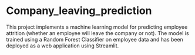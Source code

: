 # Company_leaving_prediction
This project implements a machine learning model for predicting employee attrition (whether an employee will leave the company or not). The model is trained using a Random Forest Classifier on employee data and has been deployed as a web application using Streamlit.
